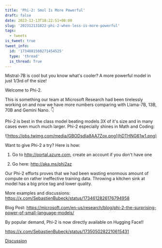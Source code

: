 ```yaml
---
title: 'Phi-2: Smol Is More Powerful'
draft: false
date: 2023-12-13T18:22:51+00:00
slug: '202312131822-phi-2-when-less-is-more-powerful'
tags:
  - tweets
is_tweet: true
tweet_info:
  id: '1734881560271454525'
  type: 'thread'
  is_thread: True
---
```




Mistral-7B is cool but you know what's cooler? A more powerful model in just 1/3rd of the size!

Welcome to Phi-2.

This is something our team at Microsoft Research had been tirelessly working on and now we have more numbers comparing with Llama-7B, 13B, 70B and Gemini Nano. 👇

Phi-2 is best in the class model beating models 3X of it's size and in many cases even much much larger. Phi-2 especially shines in Math and Coding:

![https://pbs.twimg.com/media/GBODsdIa8AA7Zox.png](hDTHNG61w1.png)

Want to give Phi-2 a try? Here is how:

1. Go to <http://portal.azure.com>, create an account if you don't have one

2. Go here: <http://aka.ms/phi2az>

Our Phi-2 efforts proves that we had been wasting enormous amount of compute on rather ineffective training data. Throwing a kitchen sink at model has a big price tag and lower quality.

More examples and discussions:  <https://x.com/SebastienBubeck/status/1734612826176794958>

Blog Post:  <https://microsoft.com/en-us/research/blog/phi-2-the-surprising-power-of-small-language-models/>

By popular demand, Phi-2 is now directly available on Hugging Face!!

<https://x.com/SebastienBubeck/status/1735050282210615431>

[Discussion](https://x.com/sytelus/status/1734881560271454525)
